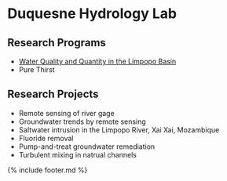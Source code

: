 # Duquesne Hydrology Lab
## Research Programs  
- [Water Quality and Quantity in the Limpopo Basin](http://www.duq.edu/limpopo)
- Pure Thirst
## Research Projects  
- Remote sensing of river gage  
- Groundwater trends by remote sensing  
- Saltwater intrusion in the Limpopo River, Xai Xai, Mozambique  
- Fluoride removal  
- Pump-and-treat groundwater remediation  
- Turbulent mixing in natrual channels  

{% include footer.md %}
